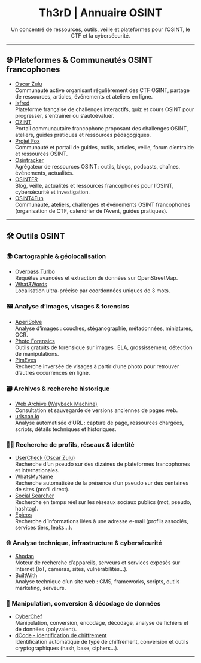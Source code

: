 <div align="center">

# Th3rD | Annuaire OSINT  
Un concentré de ressources, outils, veille et plateformes pour l’OSINT, le CTF et la cybersécurité.

</div>

---

## 🌐 Plateformes & Communautés OSINT francophones

- [Oscar Zulu](https://oscarzulu.org/)  
  Communauté active organisant régulièrement des CTF OSINT, partage de ressources, articles, événements et ateliers en ligne.
- [Isfred](https://isfred.fr/)  
  Plateforme française de challenges interactifs, quiz et cours OSINT pour progresser, s'entraîner ou s’autoévaluer.
- [OZINT](https://ozint.eu/)  
  Portail communautaire francophone proposant des challenges OSINT, ateliers, guides pratiques et ressources pédagogiques.
- [Projet Fox](https://projetfox.com/)  
  Communauté et portail de guides, outils, articles, veille, forum d’entraide et ressources OSINT.
- [Osintracker](https://osintracker.com/)  
  Agrégateur de ressources OSINT : outils, blogs, podcasts, chaînes, événements, actualités.
- [OSINTFR](https://osintfr.com/)  
  Blog, veille, actualités et ressources francophones pour l’OSINT, cybersécurité et investigation.
- [OSINT4Fun](https://www.osint4fun.eu/)  
  Communauté, ateliers, challenges et événements OSINT francophones (organisation de CTF, calendrier de l’Avent, guides pratiques).

---

## 🛠️ Outils OSINT

### 🌍 Cartographie & géolocalisation
- [Overpass Turbo](https://overpass-turbo.eu/)  
  Requêtes avancées et extraction de données sur OpenStreetMap.
- [What3Words](https://what3words.com/)  
  Localisation ultra-précise par coordonnées uniques de 3 mots.

### 🖼️ Analyse d’images, visages & forensics
- [AperiSolve](https://www.aperisolve.com/)  
  Analyse d’images : couches, stéganographie, métadonnées, miniatures, OCR.
- [Photo Forensics](https://29a.ch/photo-forensics/#forensic-magnifier)  
  Outils gratuits de forensique sur images : ELA, grossissement, détection de manipulations.
- [PimEyes](https://pimeyes.com/en)  
  Recherche inversée de visages à partir d’une photo pour retrouver d’autres occurrences en ligne.

### 🗃️ Archives & recherche historique
- [Web Archive (Wayback Machine)](https://web.archive.org/)  
  Consultation et sauvegarde de versions anciennes de pages web.
- [urlscan.io](https://urlscan.io/)  
  Analyse automatisée d’URL : capture de page, ressources chargées, scripts, détails techniques et historiques.

### 🕵️‍♂️ Recherche de profils, réseaux & identité
- [UserCheck (Oscar Zulu)](https://usercheck.oscarzulu.org/)  
  Recherche d’un pseudo sur des dizaines de plateformes francophones et internationales.
- [WhatsMyName](https://whatsmyname.app/)  
  Recherche automatisée de la présence d’un pseudo sur des centaines de sites (profil direct).
- [Social Searcher](https://www.social-searcher.com/)  
  Recherche en temps réel sur les réseaux sociaux publics (mot, pseudo, hashtag).
- [Epieos](https://epieos.com/)  
  Recherche d’informations liées à une adresse e-mail (profils associés, services tiers, leaks…).

### 🌐 Analyse technique, infrastructure & cybersécurité
- [Shodan](https://www.shodan.io/)  
  Moteur de recherche d’appareils, serveurs et services exposés sur Internet (IoT, caméras, sites, vulnérabilités…).
- [BuiltWith](https://builtwith.com/fr/)  
  Analyse technique d’un site web : CMS, frameworks, scripts, outils marketing, serveurs.

### 🧩 Manipulation, conversion & décodage de données
- [CyberChef](https://gchq.github.io/CyberChef/)  
  Manipulation, conversion, encodage, décodage, analyse de fichiers et de données (polyvalent).
- [dCode - Identification de chiffrement](https://www.dcode.fr/identification-chiffrement)  
  Identification automatique de type de chiffrement, conversion et outils cryptographiques (hash, base, ciphers…).

---
